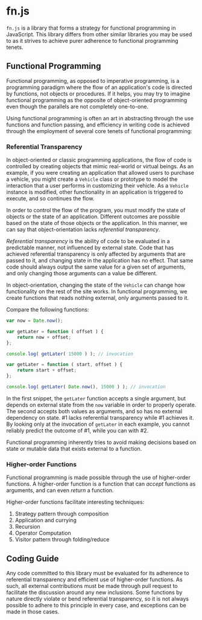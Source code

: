 # fn.js

`fn.js` is a library that forms a strategy for functional programming in JavaScript. This library differs from other similar libraries you may be used to as it strives to achieve purer adherence to functional programming tenets.

## Functional Programming

Functional programming, as opposed to imperative programming, is a programming paradigm where the flow of an application's code is directed by functions, not objects or procedures. If it helps, you may try to imagine functional programming as the opposite of object-oriented programming even though the parallels are not completely one-to-one.

Using functional programming is often an art in abstracting through the use functions and function passing, and efficiency in writing code is achieved through the employment of several core tenets of functional programming:

### Referential Transparency

In object-oriented or classic programming applications, the flow of code is controlled by creating objects that mimic real-world or virtual beings. As an example, if you were creating an application that allowed users to purchase a vehicle, you might create a `Vehicle` class or prototype to model the interaction that a user performs in customizing their vehicle. As a `Vehicle` instance is modified, other functionality in an application is triggered to execute, and so continues the flow.

In order to control the flow of the program, you must modify the state of objects or the state of an application. Different outcomes are possible based on the state of those objects or the application. In this manner, we can say that object-orientation lacks _referential transparency_.

_Referential transparency_ is the ability of code to be evaluated in a predictable manner, not influenced by external state. Code that has achieved referential transparency is only affected by arguments that are passed to it, and changing state in the application has no effect. That same code should always output the same value for a given set of arguments, and only changing those arguments can a value be different.

In object-orientation, changing the state of the `Vehicle` can change how functionality on the rest of the site works. In functional programming, we create functions that reads nothing external, only arguments passed to it.

Compare the following functions:

```js
var now = Date.now();

var getLater = function ( offset ) {
	return now + offset;
};

console.log( getLater( 15000 ) ); // invocation
```

```js
var getLater = function ( start, offset ) {
	return start + offset;
};

console.log( getLater( Date.now(), 15000 ) ); // invocation
```

In the first snippet, the `getLater` function accepts a single argument, but depends on external state from the `now` variable in order to properly operate. The second accepts both values as arguments, and so has no external dependency on state. #1 lacks referential transparency while #1 achieves it. By looking only at the invocation of `getLater` in each example, you cannot reliably predict the outcome of #1, while you can with #2.

Functional programming inherently tries to avoid making decisions based on state or mutable data that exists external to a function.

### Higher-order Functions

Functional programming is made possible through the use of higher-order functions. A higher-order function is a function that can _accept_ functions as arguments, and can even _return_ a function.

Higher-order functions facilitate interesting techniques:

1. Strategy pattern through composition
2. Application and currying
2. Recursion
3. Operator Computation
5. Visitor pattern through folding/reduce

## Coding Guide

Any code committed to this library must be evaluated for its adherence to referential transparency and efficient use of higher-order functions. As such, all external contributions must be made through pull request to facilitate the discussion around any new inclusions. Some functions by nature directly violate or bend referential transparency, so it is not always possible to adhere to this principle in every case, and exceptions can be made in those cases.
